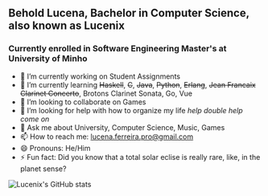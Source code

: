 ## Behold Lucena, Bachelor in Computer Science, also known as Lucenix

### Currently enrolled in Software Engineering Master's at University of Minho

- 🔭 I’m currently working on Student Assignments
- 🌱 I’m currently learning ~~Haskell~~, ~~C~~, ~~Java~~, ~~Python~~, ~~Erlang~~, ~~Jean Francaix Clarinet Concerto~~, Brotons Clarinet Sonata, Go, Vue
- 👯 I’m looking to collaborate on Games
- 🤔 I’m looking for help with how to organize my life *help* *double help come on*
- 💬 Ask me about University, Computer Science, Music, Games
- 📫 How to reach me: lucena.ferreira.pro@gmail.com
- 😄 Pronouns: He/Him
- ⚡ Fun fact: Did you know that a total solar eclise is really rare, like, in the planet sense?

![Lucenix's GitHub stats](https://github-readme-stats.vercel.app/api/top-langs/?username=lucenix&theme=blue-green)
